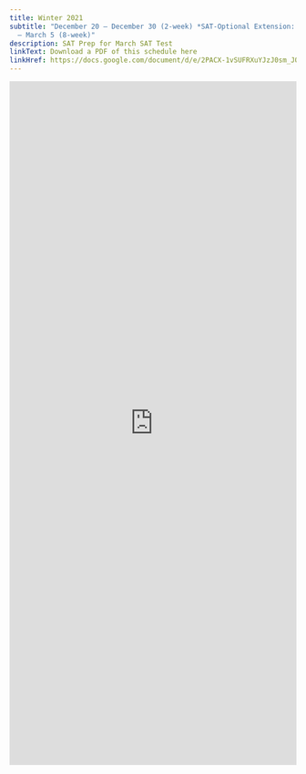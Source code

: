 ```yaml
---
title: Winter 2021
subtitle: "December 20 – December 30 (2-week) *SAT-Optional Extension: January 7
  – March 5 (8-week)"
description: SAT Prep for March SAT Test
linkText: Download a PDF of this schedule here
linkHref: https://docs.google.com/document/d/e/2PACX-1vSUFRXuYJzJ0sm_JQw9Tt_GIqp1D6PCmeFgvrfZpvWwzpZG3eKv6cnc78ABU1N8cg/pub
---
```

<iframe width='100%' height='1200' style='border:none;' src="https://docs.google.com/document/d/e/2PACX-1vQ4jkTBj9z4TQMvix5R1xVFRhlSNyg8Eka62IQEWU2KgsK05_LSod94v_ohN76f-w/pub?embedded=true"></iframe>